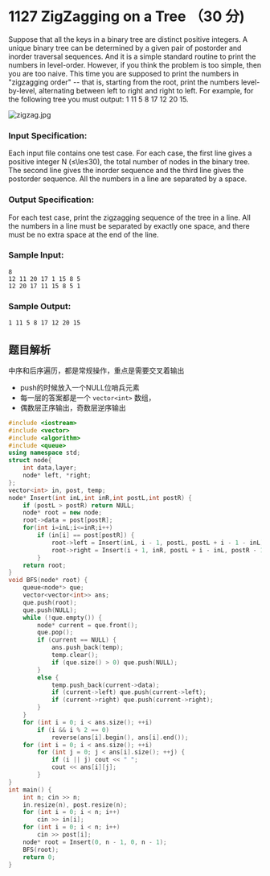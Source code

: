 # 1127 ZigZagging on a Tree （30 分)

Suppose that all the keys in a binary tree are distinct positive integers. A unique binary tree can be determined by a given pair of postorder and inorder traversal sequences. And it is a simple standard routine to print the numbers in level-order. However, if you think the problem is too simple, then you are too naive. This time you are supposed to print the numbers in "zigzagging order" -- that is, starting from the root, print the numbers level-by-level, alternating between left to right and right to left. For example, for the following tree you must output: 1 11 5 8 17 12 20 15.

![zigzag.jpg](https://images.ptausercontent.com/337cbfb0-a7b2-4500-9664-318e9ffc870e.jpg)

### Input Specification:

Each input file contains one test case. For each case, the first line gives a positive integer N (≤\\le≤30), the total number of nodes in the binary tree. The second line gives the inorder sequence and the third line gives the postorder sequence. All the numbers in a line are separated by a space.

### Output Specification:

For each test case, print the zigzagging sequence of the tree in a line. All the numbers in a line must be separated by exactly one space, and there must be no extra space at the end of the line.

### Sample Input:

    8
    12 11 20 17 1 15 8 5
    12 20 17 11 15 8 5 1
    

### Sample Output:

    1 11 5 8 17 12 20 15

## 题目解析

中序和后序遍历，都是常规操作，重点是需要交叉着输出

- push的时候放入一个NULL位哨兵元素
- 每一层的答案都是一个 ```vector<int>``` 数组，
- 偶数层正序输出，奇数层逆序输出

```C++
#include <iostream>
#include <vector>
#include <algorithm>
#include <queue>
using namespace std;
struct node{
	int data,layer;
	node* left, *right;
};
vector<int> in, post, temp;
node* Insert(int inL,int inR,int postL,int postR) {
	if (postL > postR) return NULL;
	node* root = new node;
	root->data = post[postR];
	for(int i=inL;i<=inR;i++)
		if (in[i] == post[postR]) {
			root->left = Insert(inL, i - 1, postL, postL + i - 1 - inL);
			root->right = Insert(i + 1, inR, postL + i - inL, postR - 1);
		}
	return root;
}
void BFS(node* root) {
	queue<node*> que;
	vector<vector<int>> ans;
	que.push(root);
	que.push(NULL);
	while (!que.empty()) {
		node* current = que.front();
		que.pop();
		if (current == NULL) {
			ans.push_back(temp);
			temp.clear();
			if (que.size() > 0) que.push(NULL);
		}
		else {
			temp.push_back(current->data);
			if (current->left) que.push(current->left);
			if (current->right) que.push(current->right);
		}
	}
	for (int i = 0; i < ans.size(); ++i)
		if (i && i % 2 == 0)
			reverse(ans[i].begin(), ans[i].end());
	for (int i = 0; i < ans.size(); ++i)
		for (int j = 0; j < ans[i].size(); ++j) {
			if (i || j) cout << " ";
			cout << ans[i][j];
		}
}
int main() {
	int n; cin >> n;
	in.resize(n), post.resize(n);
	for (int i = 0; i < n; i++)
		cin >> in[i];
	for (int i = 0; i < n; i++)
		cin >> post[i];
	node* root = Insert(0, n - 1, 0, n - 1);
	BFS(root);
	return 0;
}
```